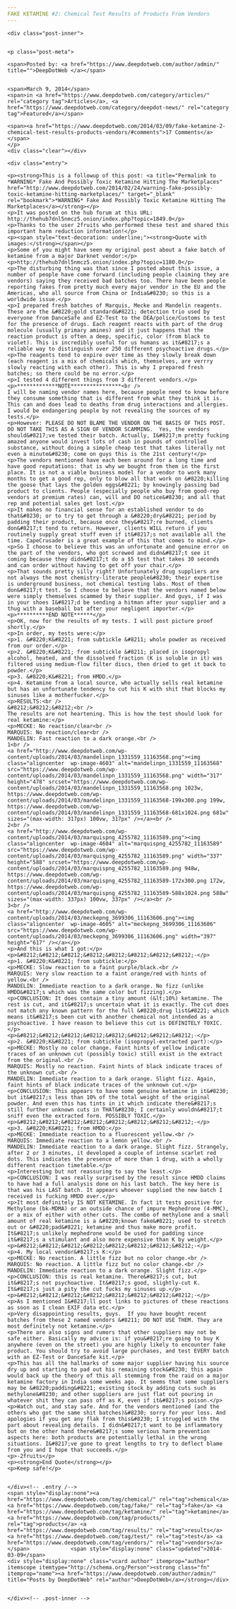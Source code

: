 ```yaml
---
FAKE KETAMINE #2: Chemical Test Results of Products From Vendors
---
```

<article class="post-listing post-4602 post type-post status-publish format-standard has-post-thumbnail hentry category-articles category-deepdot-news tag-chemical tag-fake tag-ketamine tag-products tag-results tag-test tag-vendors">
    
    <div class="post-inner">
    
    
    <p class="post-meta">
    
    <span>Posted by: <a href="https://www.deepdotweb.com/author/admin/" title="">DeepDotWeb </a></span>
    
    
    <span>March 9, 2014</span>
    <span>in <a href="https://www.deepdotweb.com/category/articles/" rel="category tag">Articles</a>, <a href="https://www.deepdotweb.com/category/deepdot-news/" rel="category tag">Featured</a></span>
    
    <span><a href="https://www.deepdotweb.com/2014/03/09/fake-ketamine-2-chemical-test-results-products-vendors/#comments">17 Comments</a></span>
    </p>
    <div class="clear"></div>
    
    <div class="entry">
    
    <p><strong>This is a followup of this post: <a title="Permalink to *WARNING* Fake And Possibly Toxic Ketamine Hitting The Marketplaces" href="http://www.deepdotweb.com/2014/02/24/warning-fake-possibly-toxic-ketamine-hitting-marketplaces/" target="_blank" rel="bookmark">*WARNING* Fake And Possibly Toxic Ketamine Hitting The Marketplaces</a></strong></p>
    <p>It was posted on the hub forum at this URL: http://thehub7dnl5nmcz5.onion/index.php?topic=1849.0</p>
    <p>Thanks to the user 2fruits who performed these test and shared this important harm reduction information!</p>
    <p><span style="text-decoration: underline;"><strong>Quote with images:</strong></span></p>
    <p>Some of you might have seen my original post about a fake batch of ketamine from a major Darknet vendor:</p>
    <p>http://thehub7dnl5nmcz5.onion/index.php?topic=1180.0</p>
    <p>The disturbing thing was that since I posted about this issue, a number of people have come forward (including people claiming they are vendors) saying they received bad batches too. There have been people reporting fakes from pretty much every major vendor in the EU and the Americas, who all source from China or India&#8230; so this is a worldwide issue.</p>
    <p>I prepared fresh batches of Marquis, Mecke and Mandelin reagents. These are the &#8220;gold standard&#8221; detection trio used by everyone from DanceSafe and EZ-Test to the DEA/police/Customs to test for the presence of drugs. Each reagent reacts with part of the drug molecule (usually primary amines) and it just happens that the reaction product is often a deep, specific, color (from black to violet). This is incredibly useful for us humans as it&#8217;s a reliable way to distinguish over 250 different psychoactive drugs.</p>
    <p>The reagents tend to expire over time as they slowly break down (each reagent is a mix of chemicals which, themselves, are verrry slowly reacting with each other). This is why I prepared fresh batches; so there could be no error.</p>
    <p>I tested 4 different things from 3 different vendors.</p>
    <p>*************NOTE****************<br />
    I will be naming vendor names here, because people need to know before they consume something that is different from what they think it is. This can and does lead to deaths from drug interactions and allergies. I would be endangering people by not revealing the sources of my tests.</p>
    <p>However: PLEASE DO NOT BLAME THE VENDOR ON THE BASIS OF THIS POST. DO NOT TAKE THIS AS A SIGN OF VENDOR SCAMMING.  Yes, the vendors should&#8217;ve tested their batch. Actually, I&#8217;m pretty fucking amazed anyone would invest lots of cash in pounds of controlled substance, without doing a simple cheap test that takes literally not even a minute&#8230; come on guys this is the 21st century!</p>
    <p>The vendors mentioned have each been around for a long time and have good reputations: that is why we bought from them in the first place. It is not a viable business model for a vendor to work many months to get a good rep, only to blow all that work on &#8220;killing the goose that lays the golden eggs&#8221; by knowingly passing bad product to clients. People (especially people who buy from good-rep vendors at premium rates) can, will and DO notice&#8230; and all that rep and potential sales get lost.</p>
    <p>It makes no financial sense for an established vendor to do that&#8230; or to try to get through a &#8220;dry&#8221; period by padding their product, because once they&#8217;re burned, clients don&#8217;t tend to return. However, clients WILL return if you routinely supply great stuff even if it&#8217;s not available all the time. CapeCrusader is a great example of this that comes to mind.</p>
    <p>So I choose to believe this was an unfortunate and genuine error on the part of the vendors, who got screwed and didn&#8217;t see it coming because they didn&#8217;t do a $5 test that takes 30 seconds and can order without having to get off your chair.</p>
    <p>That sounds pretty silly right? Unfortunately drug suppliers are not always the most chemistry-literate people&#8230; their expertise is underground business, not chemical testing labs. Most of them don&#8217;t test. So I choose to believe that the vendors named below were simply themselves scammed by their supplier. And guys, if I was in your shoes I&#8217;d be sending a hitman after your supplier and a thug with a baseball bat after your negligent importer.</p>
    <p>**********END NOTE******</p>
    <p>OK, now for the results of my tests. I will post picture proof shortly.</p>
    <p>In order, my tests were:</p>
    <p>1. &#8220;K&#8221; from subtickle &#8211; whole powder as received from our order.</p>
    <p>2. &#8220;K&#8221; from subtickle &#8211; placed in isopropyl alcohol, heated, and the dissolved fraction (K is soluble in it) was filtered using medium-flow filter discs, then dried to get it back to powder.</p>
    <p>3. &#8220;K&#8221; from HMDD.</p>
    <p>4. Ketamine from a local source, who actually sells real ketamine but has an unfortunate tendency to cut his K with shit that blocks my sinuses like a motherfucker.</p>
    <p>RESULTS:<br />
    &#8212;&#8212;&#8212;<br />
    The results are not heartening. This is how the test should look for real ketamine:</p>
    <p>MECKE: No reaction/clear<br />
    MARQUIS: No reaction/clear<br />
    MANDELIN: Fast reaction to a dark orange.<br />
    1<br />
    <a href="http://www.deepdotweb.com/wp-content/uploads/2014/03/mandelinpn_1331559_11163568.png"><img class="aligncenter  wp-image-4603" alt="mandelinpn_1331559_11163568" src="https://www.deepdotweb.com/wp-content/uploads/2014/03/mandelinpn_1331559_11163568.png" width="317" height="478" srcset="https://www.deepdotweb.com/wp-content/uploads/2014/03/mandelinpn_1331559_11163568.png 1023w, https://www.deepdotweb.com/wp-content/uploads/2014/03/mandelinpn_1331559_11163568-199x300.png 199w, https://www.deepdotweb.com/wp-content/uploads/2014/03/mandelinpn_1331559_11163568-681x1024.png 681w" sizes="(max-width: 317px) 100vw, 317px" /></a><br />
    2<br />
    <a href="http://www.deepdotweb.com/wp-content/uploads/2014/03/marquispng_4255782_11163589.png"><img class="aligncenter  wp-image-4604" alt="marquispng_4255782_11163589" src="https://www.deepdotweb.com/wp-content/uploads/2014/03/marquispng_4255782_11163589.png" width="337" height="588" srcset="https://www.deepdotweb.com/wp-content/uploads/2014/03/marquispng_4255782_11163589.png 948w, https://www.deepdotweb.com/wp-content/uploads/2014/03/marquispng_4255782_11163589-172x300.png 172w, https://www.deepdotweb.com/wp-content/uploads/2014/03/marquispng_4255782_11163589-588x1024.png 588w" sizes="(max-width: 337px) 100vw, 337px" /></a><br />
    3<br />
    <a href="http://www.deepdotweb.com/wp-content/uploads/2014/03/meckepng_3699306_11163606.png"><img class="aligncenter  wp-image-4605" alt="meckepng_3699306_11163606" src="https://www.deepdotweb.com/wp-content/uploads/2014/03/meckepng_3699306_11163606.png" width="397" height="617" /></a></p>
    <p>And this is what I got:</p>
    <p>&#8212;&#8212;&#8212;&#8212;&#8212;&#8212;&#8212;&#8212;-</p>
    <p>1. &#8220;K&#8221; from subtickle:</p>
    <p>MECKE: Slow reaction to a faint purple/black.<br />
    MARQUIS: Very slow reaction to a faint orange/red with hints of yellow.<br />
    MANDELIN: Immediate reaction to a dark orange. No fizz (unlike HMDD&#8217;s which was the same color but fizzing).</p>
    <p>CONCLUSION: It does contain a tiny amount (&lt;10%) ketamine. The rest is cut, and it&#8217;s uncertain what it is exactly. The cut does not match any known pattern for the full &#8220;drug list&#8221; which means it&#8217;s been cut with another chemical not intended as a psychoactive. I have reason to believe this cut is DEFINITELY TOXIC.</p>
    <p>&#8212;&#8212;&#8212;&#8212;&#8212;&#8212;&#8212;&#8212;-</p>
    <p>2. &#8220;K&#8221; from subtickle (isopropyl-extracted part):</p>
    <p>MECKE: Mostly no color change. Faint hints of yellow indicate traces of an unknown cut (possibly toxic) still exist in the extract from the original.<br />
    MARQUIS: Mostly no reaction. Faint hints of black indicate traces of the unknown cut.<br />
    MANDELIN: Immediate reaction to a dark orange. Slight fizz. Again, faint hints of black indicate traces of the unknown cut.</p>
    <p>CONCLUSION: This appears to have some genuine ketamine in it&#8230; but it&#8217;s less than 10% of the total weight of the original powder. And even this has tints in it which indicate there&#8217;s still further unknown cuts in THAT&#8230; I certainly wouldn&#8217;t sniff even the extracted form. POSSIBLY TOXIC.</p>
    <p>&#8212;&#8212;&#8212;&#8212;&#8212;&#8212;&#8212;&#8212;-</p>
    <p>3. &#8220;K&#8221; from HMDD:</p>
    <p>MECKE: Immediate reaction to a fluorescent yellow.<br />
    MARQUIS: Immediate reaction to a lemon yellow.<br />
    MANDELIN: Immediate reaction to a dark orange. Slight fizz. Strangely, after 2 or 3 minutes, it developed a couple of intense scarlet red dots. This indicates the presence of more than 1 drug, with a wholly different reaction timetable.</p>
    <p>Interesting but not reassuring to say the least.</p>
    <p>CONCLUSION: I was really surprised by the result since HMDD claims to have had a full analysis done on his last batch. The key here is that was his LAST batch. It appears whoever supplied the new batch I received is fucking HMDD over.</p>
    <p>It most definitely IS NOT KETAMINE. In fact it tests positive for Methylone (bk-MDMA) or an outside chance of impure Mephedrone (4-MMC), or a mix of either with other cuts. The combo of methylone and a small amount of real ketamine is a &#8220;known fake&#8221; used to stretch out or &#8220;pad&#8221; ketamine and thus make more profit. It&#8217;s unlikely mephedrone would be used for padding since it&#8217;s a stimulant and also more expensive than K by weight.</p>
    <p>&#8212;&#8212;&#8212;&#8212;&#8212;&#8212;&#8212;&#8212;-</p>
    <p>4. My local vendor&#8217;s K:</p>
    <p>MECKE: No reaction. A little fizz but no color change.<br />
    MARQUIS: No reaction. A little fizz but no color change.<br />
    MANDELIN: Immediate reaction to a dark orange. Slight fizz.</p>
    <p>CONCLUSION: this is real ketamine. There&#8217;s cut, but it&#8217;s not psychoactive. It&#8217;s good, slightly-cut K. It&#8217;s just a pity the cut fucks my sinuses up.</p>
    <p>&#8212;&#8212;&#8212;&#8212;&#8212;&#8212;&#8212;&#8212;-</p>
    <p>As I mentioned I&#8217;ll post links to pictures of these reactions as soon as I clean EXIF data etc.</p>
    <p>Very disappointing results, guys.  If you have bought recent batches from these 2 named vendors &#8211; DO NOT USE THEM. They are most definitely not ketamine.</p>
    <p>There are also signs and rumors that other suppliers may not be safe either. Basically my advice is: if you&#8217;re going to buy K anywhere (even on the street) you are highly likely to encounter fake product. You should try to avoid large purchases, and test EVERY batch with an EZ-Test or DanceSafe kit.</p>
    <p>This has all the hallmarks of some major supplier having his source dry up and starting to pad out his remaining stock&#8230; this again would back up the theory of this all stemming from the raid on a major ketamine factory in India some weeks ago. It seems that some suppliers may be &#8220;padding&#8221; existing stock by adding cuts such as methylone&#8230; and other suppliers are just flat out pouring in whatever shit they can pass off as K, even if it&#8217;s poison.</p>
    <p>Watch out, and stay safe. And for the vendors mentioned (and the others who got the same shit batches)&#8230; sorry for your loss. And apologies if you get any flak from this&#8230; I struggled with the part about revealing details. I didn&#8217;t want to be inflammatory but on the other hand there&#8217;s some serious harm prevention aspects here: both products are potentially lethal in the wrong situations. I&#8217;ve gone to great lengths to try to deflect blame from you and I hope that succeeds.</p>
    <p>-2fruits</p>
    <p><strong>End Quote</strong></p>
    <p>Keep safe!</p>
    
    
    </div><!-- .entry /-->
    <span style="display:none"><a href="https://www.deepdotweb.com/tag/chemical/" rel="tag">chemical</a> <a href="https://www.deepdotweb.com/tag/fake/" rel="tag">fake</a> <a href="https://www.deepdotweb.com/tag/ketamine/" rel="tag">ketamine</a> <a href="https://www.deepdotweb.com/tag/products/" rel="tag">products</a> <a href="https://www.deepdotweb.com/tag/results/" rel="tag">results</a> <a href="https://www.deepdotweb.com/tag/test/" rel="tag">test</a> <a href="https://www.deepdotweb.com/tag/vendors/" rel="tag">vendors</a></span>				<span style="display:none" class="updated">2014-03-09</span>
    <div style="display:none" class="vcard author" itemprop="author" itemscope itemtype="http://schema.org/Person"><strong class="fn" itemprop="name"><a href="https://www.deepdotweb.com/author/admin/" title="Posts by DeepDotWeb" rel="author">DeepDotWeb</a></strong></div>
    
    
    </div><!-- .post-inner -->
</article><!-- .post-listing -->

